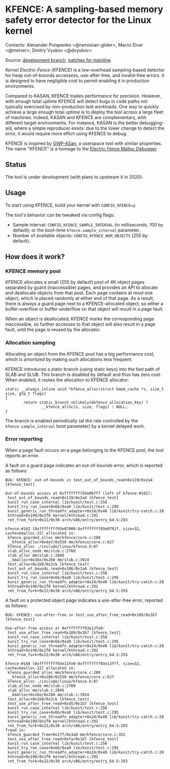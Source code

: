 # KFENCE: A sampling-based memory safety error detector for the Linux kernel

Contacts: Alexander Potapenko <@ramosian-glider>, Marco Elver <@melver>, Dmitry Vyukov <@dvyukov>

Source: [development branch](http://github.com/google/kasan/tree/kfence), [patches for mainline](https://github.com/google/kasan/commits/kfence-rebase-wip).

*Kernel Electric-Fence (KFENCE)* is a low-overhead sampling-based detector for heap out-of-bounds accessess, use-after-free, and invalid-free errors.
It is designed to have negligible cost to permit enabling it in production environments.

Compared to KASAN, KFENCE trades performance for precision.
However, with enough total uptime KFENCE will detect bugs in code paths not typically exercised by
non-production test workloads. One way to quickly achieve a large enough total uptime is to deploy the tool
across a large fleet of machines.
Indeed, KASAN and KFENCE are complementary, with different target environments. For instance, KASAN is the better debugging-aid, where a simple reproducer exists: due to the lower change to detect the error, it would require more effort using KFENCE to debug.

KFENCE is inspired by [GWP-ASan](http://llvm.org/docs/GwpAsan.html), a userspace tool with similar properties. The name "KFENCE" is a homage to the [Electric Fence Malloc Debugger](https://linux.die.net/man/3/efence).

## Status

The tool is under development (with plans to upstream it in 2020).

## Usage

To start using KFENCE, build your kernel with `CONFIG_KFENCE=y`.

The tool's behavior can be tweaked via config flags:

  * Sample interval: `CONFIG_KFENCE_SAMPLE_INTERVAL` (in milliseconds, 100 by default); or the boot-time `kfence.sample_interval` parameter.
  * Number of available objects: `CONFIG_KFENCE_NUM_OBJECTS` (255 by default).

## How does it work?

### KFENCE memory pool

KFENCE allocates a small (255 by default) pool of 4K object pages separated by guard (inaccessible) pages,
and provides an API to allocate and deallocate objects from that pool.
Each page contains at most one object, which is placed randomly at either end of that page.
As a result, there is always a guard page next to a KFENCE-allocated object,
so either a buffer-overflow or buffer-underflow on that object will result in a page fault.

When an object is deallocated, KFENCE marks the corresponding page inaccessible,
so further accesses to that object will also result in a page fault, until the page is reused by the allocator.

### Allocation sampling

Allocating an object from the KFENCE pool has a big performance cost, which is amortized by making such allocations
less frequent.

KFENCE introduces a static branch (using static keys) into the fast path of SLAB and SLUB.
This branch is disabled by default and thus has zero cost.
When enabled, it routes the allocation to KFENCE allocator:

```
static __always_inline void *kfence_alloc(struct kmem_cache *s, size_t size, gfp_t flags)
{
        return static_branch_unlikely(&kfence_allocation_key) ?
                __kfence_alloc(s, size, flags) : NULL;
}
```

The branch is enabled periodically (at the rate controlled by the `kfence.sample_interval` boot parameter)
by a kernel delayed work.

### Error reporting

When a page fault occurs on a page belonging to the KFENCE pool, the tool reports an error.

A fault on a guard page indicates an out-of-bounds error, which is reported as follows:

```
BUG: KFENCE: out-of-bounds in test_out_of_bounds_read+0x119/0x2a4 [kfence_test]

Out-of-bounds access at 0xffffffff93e06fff (left of kfence-#162):
 test_out_of_bounds_read+0x119/0x2a4 [kfence_test]
 kunit_run_case_internal lib/kunit/test.c:256
 kunit_try_run_case+0x6b/0xa0 lib/kunit/test.c:295
 kunit_generic_run_threadfn_adapter+0x24/0x40 lib/kunit/try-catch.c:28
 kthread+0x199/0x1f0 kernel/kthread.c:291
 ret_from_fork+0x22/0x30 arch/x86/entry/entry_64.S:293

kfence-#162 [0xffffffff93e07000-0xffffffff93e0701f, size=32, cache=kmalloc-32] allocated in:
 kfence_guarded_alloc mm/kfence/core.c:280
 __kfence_alloc+0x4e7/0x550 mm/kfence/core.c:627
 kfence_alloc ./include/linux/kfence.h:87
 slab_alloc_node mm/slub.c:2760
 slab_alloc mm/slub.c:2846
 __kmalloc+0x16e/0x260 mm/slub.c:3924
 test_alloc+0x1b0/0x2cb [kfence_test]
 test_out_of_bounds_read+0x106/0x2a4 [kfence_test]
 kunit_run_case_internal lib/kunit/test.c:256
 kunit_try_run_case+0x6b/0xa0 lib/kunit/test.c:295
 kunit_generic_run_threadfn_adapter+0x24/0x40 lib/kunit/try-catch.c:28
 kthread+0x199/0x1f0 kernel/kthread.c:291
 ret_from_fork+0x22/0x30 arch/x86/entry/entry_64.S:293
```

A fault on a protected object page indicates a use-after-free error, reported as follows:
```
BUG: KFENCE: use-after-free in test_use_after_free_read+0x109/0x1b7 [kfence_test]

Use-after-free access at 0xffffffff93e13fe0:
 test_use_after_free_read+0x109/0x1b7 [kfence_test]
 kunit_run_case_internal lib/kunit/test.c:256
 kunit_try_run_case+0x6b/0xa0 lib/kunit/test.c:295
 kunit_generic_run_threadfn_adapter+0x24/0x40 lib/kunit/try-catch.c:28
 kthread+0x199/0x1f0 kernel/kthread.c:291
 ret_from_fork+0x22/0x30 arch/x86/entry/entry_64.S:293

kfence-#168 [0xffffffff93e13fe0-0xffffffff93e13fff, size=32, cache=kmalloc-32] allocated in:
 kfence_guarded_alloc mm/kfence/core.c:280
 __kfence_alloc+0x286/0x550 mm/kfence/core.c:627
 kfence_alloc ./include/linux/kfence.h:87
 slab_alloc_node mm/slub.c:2760
 slab_alloc mm/slub.c:2846
 __kmalloc+0x16e/0x260 mm/slub.c:3924
 test_alloc+0x1b0/0x2cb [kfence_test]
 test_use_after_free_read+0xd5/0x1b7 [kfence_test]
 kunit_run_case_internal lib/kunit/test.c:256
 kunit_try_run_case+0x6b/0xa0 lib/kunit/test.c:295
 kunit_generic_run_threadfn_adapter+0x24/0x40 lib/kunit/try-catch.c:28
 kthread+0x199/0x1f0 kernel/kthread.c:291
 ret_from_fork+0x22/0x30 arch/x86/entry/entry_64.S:293
freed in:
 kfence_guarded_free+0x17f/0x3a0 mm/kfence/core.c:352
 test_use_after_free_read+0xfa/0x1b7 [kfence_test]
 kunit_run_case_internal lib/kunit/test.c:256
 kunit_try_run_case+0x6b/0xa0 lib/kunit/test.c:295
 kunit_generic_run_threadfn_adapter+0x24/0x40 lib/kunit/try-catch.c:28
 kthread+0x199/0x1f0 kernel/kthread.c:291
 ret_from_fork+0x22/0x30 arch/x86/entry/entry_64.S:293
```

